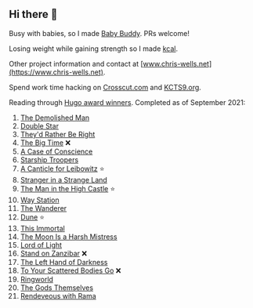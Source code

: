 ## Hi there 👋

Busy with babies, so I made [Baby Buddy](https://github.com/babybuddy/babybuddy). PRs welcome!

Losing weight while gaining strength so I made [kcal](https://github.com/kcal-app/kcal).

Other project information and contact at [www.chris-wells.net](https://www.chris-wells.net).

Spend work time hacking on [Crosscut.com](https://crosscut.com) and [KCTS9.org](https://www.kcts9.org).

Reading through [Hugo award winners](https://en.wikipedia.org/wiki/Hugo_Award_for_Best_Novel). Completed as of September 2021:

1. [The Demolished Man](https://en.wikipedia.org/wiki/The_Demolished_Man)
2. [Double Star](https://en.wikipedia.org/wiki/Double_Star)
3. [They'd Rather Be Right](https://en.wikipedia.org/wiki/They%27d_Rather_Be_Right)
4. [The Big Time](https://en.wikipedia.org/wiki/The_Big_Time_(novel)) ❌
5. [A Case of Conscience](https://en.wikipedia.org/wiki/A_Case_of_Conscience)
6. [Starship Troopers](https://en.wikipedia.org/wiki/Starship_Troopers)
7. [A Canticle for Leibowitz](https://en.wikipedia.org/wiki/A_Canticle_for_Leibowitz) ⭐
8. [Stranger in a Strange Land](https://en.m.wikipedia.org/wiki/Stranger_in_a_Strange_Land)
9. [The Man in the High Castle](https://en.wikipedia.org/wiki/The_Man_in_the_High_Castle) ⭐
10. [Way Station](https://en.wikipedia.org/wiki/Way_Station_(novel))
11. [The Wanderer](https://en.wikipedia.org/wiki/The_Wanderer_(Leiber_novel))
12. [Dune](https://en.wikipedia.org/wiki/Dune_(novel)) ⭐
13. [This Immortal](https://en.wikipedia.org/wiki/This_Immortal)
14. [The Moon Is a Harsh Mistress](https://en.wikipedia.org/wiki/The_Moon_Is_a_Harsh_Mistress)
15. [Lord of Light](https://en.wikipedia.org/wiki/Lord_of_Light)
16. [Stand on Zanzibar](https://en.wikipedia.org/wiki/Stand_on_Zanzibar) ❌
17. [The Left Hand of Darkness](https://en.wikipedia.org/wiki/The_Left_Hand_of_Darkness)
18. [To Your Scattered Bodies Go](https://en.wikipedia.org/wiki/To_Your_Scattered_Bodies_Go) ❌
19. [Ringworld](https://en.wikipedia.org/wiki/Ringworld)
20. [The Gods Themselves](https://en.wikipedia.org/wiki/The_Gods_Themselves)
21. [Rendeveous with Rama](https://en.wikipedia.org/wiki/Rendezvous_with_Rama)
